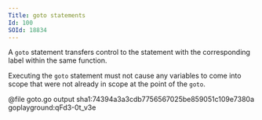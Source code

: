 ```yaml
---
Title: goto statements
Id: 100
SOId: 18834
---
```

A `goto` statement transfers control to the statement with the corresponding label within the same function.

Executing the `goto` statement must not cause any variables to come into scope that were not already in scope at the point of the `goto`.

@file goto.go output sha1:74394a3a3cdb7756567025be859051c109e7380a goplayground:qFd3-0t_v3e
